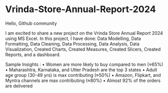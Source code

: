 # Vrinda-Store-Annual-Report-2024
Hello, Github community

I am excited to share a new project on the Vrinda Store Annual Report 2024 using MS Excel.
In this project, I have done: Data Modelling, Data Formatting, Data Cleaning, Data Processing, Data Analysis, Data Visualization, Created Charts, Created Measures, Created Slicers, Created Reports, and a dashboard.

Sample Insights :
•	Women are more likely to buy compared to men (≈65%)
•	Maharashtra, Karnataka, and Utter Pradesh are the top 3 states
•	Adult age group (30-49 yrs) is max contributing (≈50%)
•	Amazon, Flipkart, and Myntra channels are max contributing (≈80%)
•	Almost 92% of the orders are delivered 
